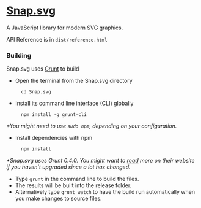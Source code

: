 [Snap.svg](http://snapsvg.io)
======

A JavaScript library for modern SVG graphics.

API Reference is in `dist/reference.html`

### Building

Snap.svg uses [Grunt](http://gruntjs.com/) to build

* Open the terminal from the Snap.svg directory

        cd Snap.svg

* Install its command line interface (CLI) globally

        npm install -g grunt-cli

_*You might need to use `sudo npm`, depending on your configuration._

* Install dependencies with npm

        npm install

_*Snap.svg uses Grunt 0.4.0. You might want to [read](http://gruntjs.com/getting-started) more on their website if you haven’t upgraded since a lot has changed._

* Type `grunt` in the command line to build the files.
* The results will be built into the release folder.
* Alternatively type `grunt watch` to have the build run automatically when you make changes to source files.